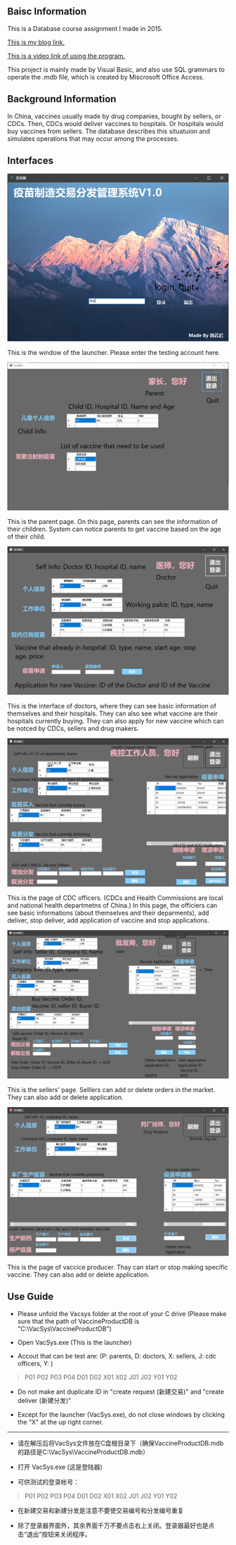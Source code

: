 ## Baisc Information

This is a Database course assignment I made in 2015. 

[This is my blog link.](https://ry2an.github.io/2020/01/14/Vaccine-Making-Selling-Delivering-and-Using-System/)

[This is a video link of using the program.](https://www.bilibili.com/video/av83467024)

This project is mainly made by Visual Basic, and also use SQL grammars to operate the .mdb file, which is created by Miscrosoft Office Access.

## Background Information

In China, vaccines usually made by drug companies, bought by sellers, or CDCs. Then, CDCs would deliver vaccines to hospitals. Or hospitals would buy vaccines from sellers. The database describes this situatuion and simulates operations that may occur among the processes.

## Interfaces

![launcher](https://raw.githubusercontent.com/Ry2an/my_picture_garage/master/vacsys/launcher.PNG)

This is the window of the launcher. Please enter the testing account here.

![pview](https://raw.githubusercontent.com/Ry2an/my_picture_garage/master/vacsys/pview.png)

This is the parent page. On this page, parents can see the information of their children. System can notice parents to get vaccine based on the age of their child.

![dview](https://raw.githubusercontent.com/Ry2an/my_picture_garage/master/vacsys/dview.png)

This is the interface of doctors, where they can see basic information of themselves and their hospitals. They can also see what vaccine are their hospitals currently buying. They can also apply for new vaccine which can be notced by CDCs, sellers and drug makers.

![jview](https://raw.githubusercontent.com/Ry2an/my_picture_garage/master/vacsys/jview.png)

This is the page of CDC officers. (CDCs and Health Commissions are local and national health departmetns of China.) In this page, the officiers can see basic informations (about themselves and their deparments), add deliver, stop deliver, add application of vaccine and stop applications.

![xview](https://raw.githubusercontent.com/Ry2an/my_picture_garage/master/vacsys/xview.png)

This is the sellers' page. Selllers can add or delete orders in the market. They can also add or delete application.

![yview](https://raw.githubusercontent.com/Ry2an/my_picture_garage/master/vacsys/yview.png)

This is the page of vaccice producer. Thay can start or stop making specific vaccine. They can also add or delete application.

## Use Guide

+ Please unfold the Vacsys folder at the root of your C drive (Please make sure that the path of VaccineProductDB is "C:\VacSys\VaccineProductDB")

+ Open VacSys.exe (This is the launcher)

+ Accout that can be test are: (P: parents, D: doctors, X: sellers, J: cdc officers, Y: )
>P01
>P02
>P03
>P04
>D01
>D02
>X01
>X02
>J01
>J02
>Y01
>Y02

+ Do not make ant duplicate ID in "create request (新建交易)" and "create deliver (新建分发)"

+ Except for the launcher (VacSys.exe), do not close windows by clicking the "X" at the up right corner.

-----------------------

+ 请在解压后将VacSys文件放在C盘根目录下（确保VaccineProductDB.mdb的路径是C:\VacSys\VaccineProductDB.mdb）

+ 打开 VacSys.exe (这是登陆器)

+ 可供测试的登录帐号：
>P01
>P02
>P03
>P04
>D01
>D02
>X01
>X02
>J01
>J02
>Y01
>Y02

+ 在新建交易和新建分发是注意不要使交易编号和分发编号重复

+ 除了登录器界面外，其余界面千万不要点击右上关闭。登录器最好也是点击“退出”按钮来关闭程序。